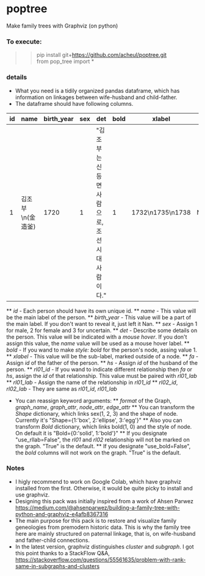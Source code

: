 # poptree
Make family trees with Graphviz (on python)
  
### To execute:
>> pip install git+https://github.com/acheul/poptree.git<br>
>> from pop_tree import *

### details
* What you need is a tidily organized pandas dataframe, which has information on linkages between wife-husband and child-father.
* The dataframe should have following columns.  
  
|id|name|birth_year|sex|det|bold|xlabel|fa|hs|rl01_id|rl01_lab|rl02_id|rl02_lab|
|--|--|--|--|--|--|--|--|--|--|--|--|--|
|1|김조부\n(金造釜)|1720|1|"김조부는 신등면 사람으로, 조선시대 사람이다."|1|1732\n1735\n1738|NaN|NaN|NaN|NaN|NaN|NaN|  
  
** *id* - Each person should have its own unique id.
** *name* - This value will be the main label of the person.
** *birth_year* - This value will be a part of the main label. If you don't want to reveal it, just left it Nan.
** *sex* - Assign 1 for male, 2 for female and 3 for uncertain.
** *det* - Describe some details on the person. This value will be indicated with a *mouse hover*. If you don't assign this value, the *name* value will be used as a mouse hover label.
** *bold* - If you wand to make *style: bold* for the person's node, assing value 1.
** *xlabel* - This value will be the sub-label, marked outside of a node.
** *fa* - Assign *id* of the father of the person.
** *hs* - Assign *id* of the husband of the person.
** *rl01_id* - If you wand to indicate different relationship then *fa* or *hs*, assign the *id* of that relationship. This value must be paired with *rl01_lab*
** *rl01_lab* - Assign the name of the relationship in *rl01_id*
** *rl02_id*, *rl02_lab* - They are same as *rl01_id*, *rl01_lab*  
  
* You can reassign keyword arguments:
** *format* of the Graph, *graph_name*, *graph_attr*, *node_attr*, *edge_attr*
** You can transform the *Shape* dictionary, which links sex(1, 2, 3) and the shape of node. Currently it's "Shape={1:'box', 2:'ellipse', 3:'egg'}"
** Also you can transform *Bold* dictionary, which links bold(1, 0) and the style of node. On default it is "Bold={0:'solid', 1:'bold'}"
** If you designate "use_rllab=False", the *rl01* and *rl02* relationship will not be marked on the graph. "True" is the default.
** If you designate "use_bold=False", the *bold* columns will not work on the graph. "True" is the default.
  
### Notes
* I higly recommend to work on Google Colab, which have graphviz installed from the first. Otherwise, it would be quite picky to install and use graphviz.  
* Designing this pack was initially inspired from a work of Ahsen Parwez https://medium.com/@ahsenparwez/building-a-family-tree-with-python-and-graphviz-e4afb8367316
* The main purpose for this pack is to restore and visualize family geneologies from premodern historic data. This is why the family tree here are mainly structured on paternal linkage, that is, on wife-husband and father-child connections.
* In the latest version, graphviz distinguishes *cluster* and *subgraph*. I got this point thanks to a StackFlow Q&A, https://stackoverflow.com/questions/55561635/problem-with-rank-same-in-subgraphs-and-clusters
